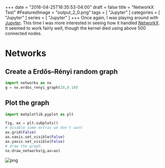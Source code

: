+++
date = "2016-04-25T16:35:53-04:00"
draft = false
title = "NetworkX Test"
#FeaturedImage = "output_2_0.png"
tags = [ "Jupyter" ]
categories = [ "Jupyter" ]
series = [ "Jupyter" ]
+++
Once again, I was playing around with [Jupyter](http://jupyter.org/). This time I was more interested in seeing how it handled 
[NetworkX](https://networkx.github.io/). It seemed to work fairly well, though
the kernel died using above 500 connected nodes.
<!--more-->
Networks
========

Create a Erdős–Rényi random graph
------


```python
import networkx as nx
g = nx.erdos_renyi_graph(20,0.10)
```

Plot the graph
-----


```python
import matplotlib.pyplot as plt

fig, ax = plt.subplots()
# disable some extras we don't want
ax.grid(False)
ax.xaxis.set_visible(False)
ax.yaxis.set_visible(False)
# draw the graph
nx.draw_networkx(g,ax=ax)
```


![png](../output_2_0.png)

